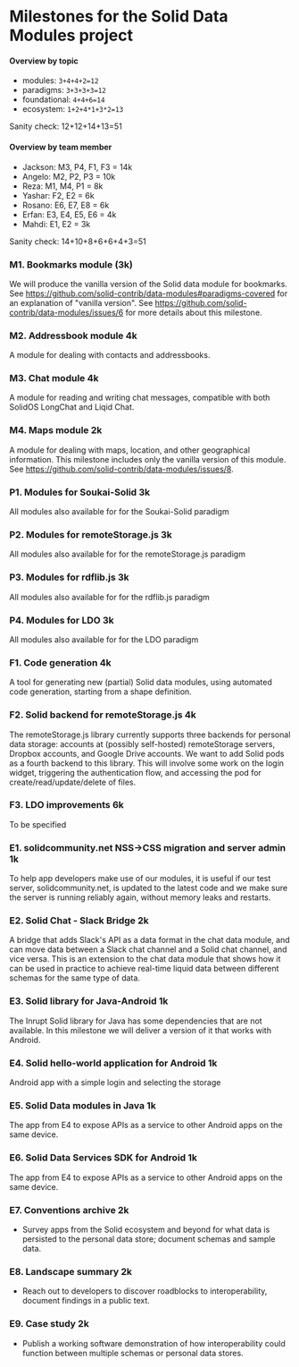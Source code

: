 # Milestones for the Solid Data Modules project
#### Overview by topic
* modules: `3+4+4+2=12`
* paradigms: `3+3+3+3=12`
* foundational: `4+4+6=14`
* ecosystem: `1+2+4*1+3*2=13`

Sanity check: 12+12+14+13=51

#### Overview by team member
* Jackson: M3, P4, F1, F3 = 14k
* Angelo: M2, P2, P3 = 10k
* Reza: M1, M4, P1 = 8k
* Yashar: F2, E2 = 6k
* Rosano: E6, E7, E8 = 6k
* Erfan: E3, E4, E5, E6 = 4k
* Mahdi: E1, E2 = 3k

Sanity check: 14+10+8+6+6+4+3=51
  
### M1. Bookmarks module (3k)
We will produce the vanilla version of the Solid data module for bookmarks.
See https://github.com/solid-contrib/data-modules#paradigms-covered for an explanation of "vanilla version".
See https://github.com/solid-contrib/data-modules/issues/6 for more details about this milestone.

### M2. Addressbook module 4k
A module for dealing with contacts and addressbooks.

### M3. Chat module 4k
A module for reading and writing chat messages, compatible with both SolidOS LongChat and Liqid Chat.

### M4. Maps module 2k
A module for dealing with maps, location, and other geographical information. This milestone includes only the vanilla version of this module.
See https://github.com/solid-contrib/data-modules/issues/8.

### P1. Modules for Soukai-Solid 3k
All modules also available for for the Soukai-Solid paradigm

### P2. Modules for remoteStorage.js 3k
All modules also available for for the remoteStorage.js paradigm

### P3. Modules for rdflib.js 3k
All modules also available for for the rdflib.js paradigm

### P4. Modules for LDO 3k
All modules also available for for the LDO paradigm

### F1. Code generation 4k
A tool for generating new (partial) Solid data modules, using automated code generation, starting from a shape definition.

### F2. Solid backend for remoteStorage.js 4k
The remoteStorage.js library currently supports three backends for personal data storage: accounts at (possibly self-hosted) remoteStorage servers, Dropbox accounts,
and Google Drive accounts. We want to add Solid pods as a fourth backend to this library. This will involve some work on the login widget,
triggering the authentication flow, and accessing the pod for create/read/update/delete of files.

### F3. LDO improvements 6k
To be specified

### E1. solidcommunity.net NSS->CSS migration and server admin 1k
To help app developers make use of our modules, it is useful if our test server, solidcommunity.net, is updated to the latest code and we make sure
the server is running reliably again, without memory leaks and restarts.

### E2. Solid Chat - Slack Bridge 2k
A bridge that adds Slack's API as a data format in the chat data module, and can move data between a Slack chat channel and a Solid chat channel,
and vice versa. This is an extension to the chat data module that shows how it can be used in practice to achieve real-time liquid data between
different schemas for the same type of data.

### E3. Solid library for Java-Android 1k
The Inrupt Solid library for Java has some dependencies that are not available. In this milestone we will deliver a version of it that works with Android.

### E4. Solid hello-world application for Android 1k
Android app with a simple login and selecting the storage

### E5. Solid Data modules in Java 1k
The app from E4 to expose APIs as a service to other Android apps on the same device.

### E6. Solid Data Services SDK for Android 1k
The app from E4 to expose APIs as a service to other Android apps on the same device.

### E7. Conventions archive 2k
- Survey apps from the Solid ecosystem and beyond for what data is persisted to the personal data store; document schemas and sample data.

### E8. Landscape summary 2k
- Reach out to developers to discover roadblocks to interoperability, document findings in a public text.

### E9. Case study 2k
- Publish a working software demonstration of how interoperability could function between multiple schemas or personal data stores.

